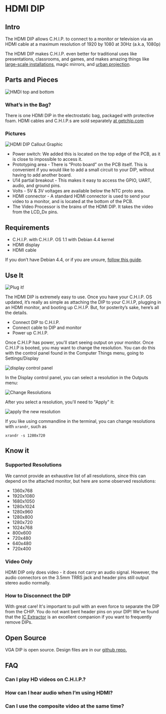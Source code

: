 
# HDMI DIP

## Intro

The HDMI DIP allows C.H.I.P. to connect to a monitor or television via an HDMI cable at a maximum resolution of 1920 by 1080 at 30Hz (a.k.a, 1080p)

The HDMI DIP makes C.H.I.P. even better for traditional uses like presentations, classrooms, and games, and makes amazing things like [large-scale installations](http://blog.nextthing.co/this-is-how-we-made-the-75-tall-mega-pocketc-h-i-p/), magic mirrors, and [urban projection](http://c-uir.org/mup/). 

## Parts and Pieces

![HMDI top and bottom](images/hdmi_top_and_bot.jpg)

### What’s in the Bag?

There is one HDMI DIP in the electrostatic bag, packaged with protective foam.
HDMI cables and C.H.I.P.s are sold separately [at getchip.com](https://getchip.com/pages/store)

### Pictures

![HDMI DIP Callout Graphic](images/hdmi_callout.jpg)

  * Power switch: We added this is located on the top edge of the PCB, as it is close to impossible to access it. 
  * Prototyping area - There is “Proto board” on the PCB itself. This is convenient if you would like to add a small circuit to your DIP, without having to add another board.
  * U14 partial breakout - This makes it easy to access the GPIO, UART, audio, and ground pins.
  * Volts - 5V & 3V voltages are available below the NTC proto area. 
  * HDMI connector - A standard HDMI connector is used to send your video to a monitor, and is located at the bottom of the PCB.  
  * The Video Processor is the brains of the HDMI DIP. It takes the video from the LCD_Dx pins.

## Requirements

 * C.H.I.P. with C.H.I.P. OS 1.1 with Debian 4.4 kernel
 * HDMI display
 * HDMI cable

If you don’t have Debian 4.4, or if you are unsure, [follow this guide](#update_to_debian44).

## Use It

![Plug it!](images/hdmi_plugged_in_half.jpg)

The HDMI DIP is extremely easy to use. Once you have your C.H.I.P. OS updated, it’s really as simple as attaching the DIP to your C.H.I.P, plugging in an HDMI monitor, and booting up C.H.I.P. But, for posterity’s sake, here’s all the details. 

 * Connect DIP to C.H.I.P.
 * Connect cable to DIP and monitor
 * Power up C.H.I.P.


Once C.H.I.P has power, you'll start seeing output on your monitor. Once C.H.I.P is booted, you may want to change the resolution. You can do this with the control panel found in the Computer Things menu, going to Settings/Display 

![display control panel](images/settings_select.jpg)

In the Display control panel, you can select a resolution in the Outputs menu:

![Change Resolutions](images/settings_hdmi_resolution.jpg)

After you select a resolution, you'll need to "Apply" it:

![apply the new resolution](images/settings_apply.jpg)

If you like using commandline in the terminal, you can change resolutions with `xrandr`, such as

```shell
xrandr -s 1280x720
```
## Know it

### Supported Resolutions

We cannot provide an exhaustive list of all resolutions, since this can depend on the attached monitor, but here are some observed resolutions:

  * 1360x768
  * 1920x1080
  * 1680x1050
  * 1280x1024
  * 1280x960
  * 1280x800
  * 1280x720
  * 1024x768
  * 800x600
  * 720x480
  * 640x480
  * 720x400

### Video Only

HDMI DIP only does video - it does not carry an audio signal. However, the audio connectors on the 3.5mm TRRS jack and header pins still output stereo audio normally.

### How to Disconnect the DIP

With great care! It's important to pull with an even force to separate the DIP from the CHIP. You do not want bent header pins on your DIP! We've found that the [IC Extractor](https://en.wikipedia.org/wiki/IC_extractor) is an excellent companion if you want to frequently remove DIPs.

## Open Source

VGA DIP is open source. Design files are in our [github repo.](https://github.com/NextThingCo/HDMI_DIP)

## FAQ

### Can I play HD videos on C.H.I.P.?
### How can I hear audio when I’m using HDMI?
### Can I use the composite video at the same time?